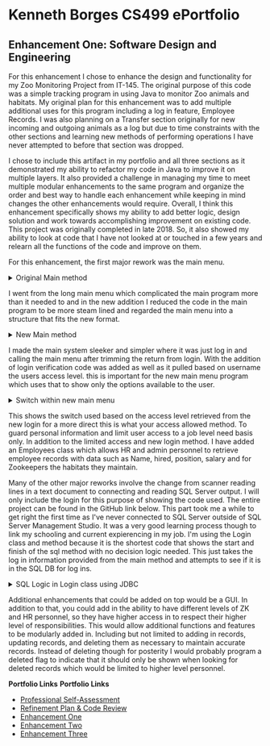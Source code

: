 # Kenneth Borges CS499 ePortfolio

## Enhancement One: Software Design and Engineering

For this enhancement I chose to enhance the design and functionality for my Zoo Monitoring Project from IT-145. The original purpose of this code was a simple tracking program in using Java to monitor Zoo animals and habitats. My original plan for this enhancement was to add multiple additional uses for this program including a log in feature, Employee Records. I was also planning on a Transfer section originally for new incoming and outgoing animals as a log but due to time constraints with the other sections and learning new methods of performing operations I have never attempted to before that section was dropped.

 I chose to include this artifact in my portfolio and all three sections as it demonstrated my ability to refactor my code in Java to improve it on multiple layers. It also provided a challenge in managing my time to meet multiple modular enhancements to the same program and organize the order and best way to handle each enhancement while keeping in mind changes the other enhancements would require. Overall, I think this enhancement specifically shows my ability to add better logic, design solution and work towards accomplishing improvement on existing code. This project was originally completed in late 2018. So, it also showed my ability to look at code that I have not looked at or touched in a few years and relearn all the functions of the code and improve on them.
 
 For this enhancement, the first major rework was the main menu.

<details><summary>Original Main method</summary>
'''
public class ZooKeeperMonitoringSystem {


    /**
     * @param args the command line arguments
     * @throws java.io.FileNotFoundException
     */
    public static void main(String[] args) throws FileNotFoundException {
        
        //Class initialization
        Scanner scan = new Scanner(System.in);
        Animals animal = new Animals();
        Habitats habitat = new Habitats();
        
        
        //Variables  initialization
        
        String userSelection;
        
        
        //Asking user which system to monitor
        System.out.println("Would you an animal, a habitat, an employee, a transfer, or exit?");
        userSelection = scan.nextLine();
        
        //Verification for selection
        if(userSelection.toUpperCase().contains("ANIMAL") == false && userSelection.toUpperCase().contains("HABITAT") == false && userSelection.toUpperCase().contains("EXIT") == false ) {
            while( userSelection.toUpperCase().contains("ANIMAL") == false && userSelection.toUpperCase().contains("HABITAT") == false && userSelection.toUpperCase().contains("EXIT") == false ){
                System.out.println("Invalid choice\n");
                System.out.println("Would you an animal, a habitat, an employee, a transfer, or exit?");
                userSelection = scan.nextLine();
            }
        }
        
        //entering proper choice loop
        while(userSelection.toUpperCase().contains("EXIT") == false) {
            
            //path if animal
            if(userSelection.toUpperCase().contains("ANIMAL")) {
                
                animal.montiorAnimals(userSelection);
            }
            
            //path if habitat
            if (userSelection.toUpperCase().contains("HABITAT")) {
                
                habitat.monitorHabitats(userSelection);
            }
                
                
             //to re-enter loop and check something else or exit   
             System.out.println("Would you an animal, a habitat, an employee, a transfer, or exit?");
             userSelection = scan.nextLine();
             
             //inner loop re-verification before restarting loop
             //Verification for selection
            if(userSelection.toUpperCase().contains("ANIMAL") == false && userSelection.toUpperCase().contains("HABITAT") == false && userSelection.toUpperCase().contains("EMPLOYEE") == false && userSelection.toUpperCase().contains("NEW ARRIVAL") == false && userSelection.toUpperCase().contains("Transfer") == false && userSelection.toUpperCase().contains("EXIT") == false ) {
            while( userSelection.toUpperCase().contains("ANIMAL") == false && userSelection.toUpperCase().contains("HABITAT") == false && userSelection.toUpperCase().contains("EMPLOYEE") == false && userSelection.toUpperCase().contains("NEW ARRIVAL") == false && userSelection.toUpperCase().contains("Transfer") == false && userSelection.toUpperCase().contains("EXIT") == false ){
                System.out.println("Invalid choice\n");
                System.out.println("Would you an animal, a habitat, an employee, a transfer, or exit?");
                userSelection = scan.nextLine();
</details>

I went from the long main menu which complicated the main program more than it needed to and in the new addition I reduced the code in the main program to be more steam lined and regarded the main menu into a structure that fits the new format.

<details><summary>New Main method</summary>
~~~
public class ZooMonitoringSystem {

    /**
     * @param args the command line arguments
     */
    public static void main(String[] args) {
        // TODO code application logic here
        //Class initialization
        Scanner scan = new Scanner(System.in);
        Login login = new Login();
        
        //Variable initialization
        String userSelection;
        String username;
        String password;
        String userRole = "Invalid";
        
        //Initializing SQL connection
        
        
        while(userRole.equals("Invalid")){
            System.out.println("Enter your Username: ");
            username = scan.nextLine();
            System.out.println("Enter your password: ");
            password = scan.nextLine();
            
            //calls the method to try and verify log in using the Users DB
            userRole = login.publicLogin(username, password);
            //validation for invalid and valid logins
            if(userRole.equals("Invalid")){
                System.out.println("Login was invalid.");
            }
            else {
                System.out.println("Login Successful\n\n");
            }
        
        }
        
        //fixing the whitespace given by the login()
        userRole = userRole.trim();
        
        //test outputs
        //System.out.println("Out of while loop");
        //System.out.println(userRole);
        
        // main menu program call
        MainMenu.mainMenu(userRole);
        
        
        
        //exiting main to terminate
        System.exit(0);
 </details>

I made the main system sleeker and simpler where it was just log in and calling the main menu after trimming the return from login. With the addition of login verification code was added as well as it pulled based on username the users access level. this is important for the new main menu program which uses that to show only the options available to the user.

<details><summary>Switch within new main menu</summary>
~~~
   while(!selection.toLowerCase().equals("exit")){
            switch (level) {
                case "HR": 
                    System.out.println("Would you to view employee information or exit?");
                    selection = scan.nextLine();
                    
                    //Verification for selection
                    if(selection.toUpperCase().contains("EMPLOYEE") == false && selection.toUpperCase().contains("EXIT") == false ) {
                        while(selection.toUpperCase().contains("EMPLOYEE") == false && selection.toUpperCase().contains("EXIT") == false ){
                            System.out.println("Invalid choice\n");
                            System.out.println("Would you to view employee or exit?");
                            selection = scan.nextLine();
                        }
                    }
                    if(selection.toUpperCase().contains("EMPLOYEE")){
                        Employees.empHR();
                    }
                    
                    break;
                    
                case "ZK":
                    
                    System.out.println("Would you to view animal or habitat information or exit? \n" + "Please enter Animal, Habitat or Exit. \n");
                    selection = scan.nextLine();
                    
                    //Verification for selection
                    if(selection.toUpperCase().contains("ANIMAL") == false && selection.toUpperCase().contains("HABITAT") == false && selection.toUpperCase().contains("EXIT") == false ) {
                        while(selection.toUpperCase().contains("ANIMAL") == false && selection.toUpperCase().contains("HABITAT") == false && selection.toUpperCase().contains("EXIT") == false){
                            System.out.println("Invalid choice\n");
                            System.out.println("Would you an animal, a habitat, or exit?");
                            selection = scan.nextLine();
                        }
                    }
                    if(selection.toUpperCase().contains("ANIMAL")){
                        Animals.animalSearch();
                    }
                    
                    if(selection.toUpperCase().contains("HABITAT")){
                        Habitats.habitatSearch();
                    }
                    
                    break;
                    
                case "AD":
                    System.out.println("Would you to view employee, animal, or habitat information or exit? \n" + "Please enter Employee, Animal, Habitat or Exit. \n");
                    selection = scan.nextLine();
                    
                    //Verification for selection
                    if(selection.toUpperCase().contains("ANIMAL") == false && selection.toUpperCase().contains("HABITAT") == false && selection.toUpperCase().contains("EMPLOYEE") == false && selection.toUpperCase().contains("EXIT") == false ) {
                        while(selection.toUpperCase().contains("ANIMAL") == false && selection.toUpperCase().contains("HABITAT") == false && selection.toUpperCase().contains("EMPLOYEE") == false && selection.toUpperCase().contains("EXIT") == false ){
                            System.out.println("Invalid choice\n");
                            System.out.println("Would you to view employee, animal, habitat information, or exit?");
                            selection = scan.nextLine();
                        }
                    }
                    if(selection.toUpperCase().contains("ANIMAL")){
                        Animals.animalSearch();
                    }
                    
                    if(selection.toUpperCase().contains("HABITAT")){
                        Habitats.habitatSearch();
                    }
                    if(selection.toUpperCase().contains("EMPLOYEE")){
                        Employees.empHR();
                    }
                    
                    break;
  </details>
  
  This shows the switch used based on the access level retrieved from the new login for a more direct this is what your access allowed method. To guard personal information and limit user access to a job level need basis only. In addition to the limited access and new login method. I have added an Employees class which allows HR and admin personnel to retrieve employee records with data such as Name, hired, position, salary and for Zookeepers the habitats they maintain.
  
  Many of the other major reworks involve the change from scanner reading lines in a text document to connecting and reading SQL Server output. I will only include the login for this purpose of showing the code used. The entire project can be found in the GitHub link below. This part took me a while to get right the first time as I've never connected to SQL Server outside of SQL Server Management Studio. It was a very good learning process though to link my schooling and current expierencing in my job. I'm using the Login class and method because it is the shortest code that shows the start and finish of the sql method with no decision logic needed. This just takes the log in information provided from the main method and attempts to see if it is in the SQL DB for log ins.
  
  

<details><summary>SQL Logic in Login class using JDBC</summary> 
~~~
  String access = null;
        String connectionUrl = "jdbc:sqlserver://localhost:56219;databaseName=ZooInformationSystem;user=ZooAppUser;password=123;";
        
        ResultSet rs;
        
        try (Connection connection = DriverManager.getConnection(connectionUrl);
                Statement statement = connection.createStatement();) {

            // Create and execute a SELECT SQL statement.
            //String selectSql = String.format(select, user, pass);
            String select = "SELECT userLevel From Users WHERE username = '%s' AND password = '%s' ";
            String stm = String.format(select, user, pass);
            
            rs = statement.executeQuery(stm);
            
            if(!rs.isBeforeFirst()) {
                access = "Invalid";
                return access;
            }
            rs.next();
            access = rs.getString(1);
            
            //access = "valid";
            
            //closing values for connections
            rs.close();
            connection.close();
            statement.close();
        }
</details>

Additional enhancements that could be added on top would be a GUI. In addition to that, you could add in the ability to have different levels of ZK and HR personnel, so they have higher access in to respect their higher level of responsibilities. This would allow additional functions and features to be modularly added in. Including but not limited to adding in records, updating records, and deleting them as necessary to maintain accurate records. Instead of deleting though for posterity I would probably program a deleted flag to indicate that it should only be shown when looking for deleted records which would be limited to higher level personnel.

**Portfolio Links**
**Portfolio Links**
- [Professional Self-Assessment](index.html)
- [Refinement Plan & Code Review](CodeReview.html)
- [Enhancement One](Enhancement1.html)
- [Enhancement Two](Enhancement2.html)
- [Enhancement Three](Enhancement3.html)

